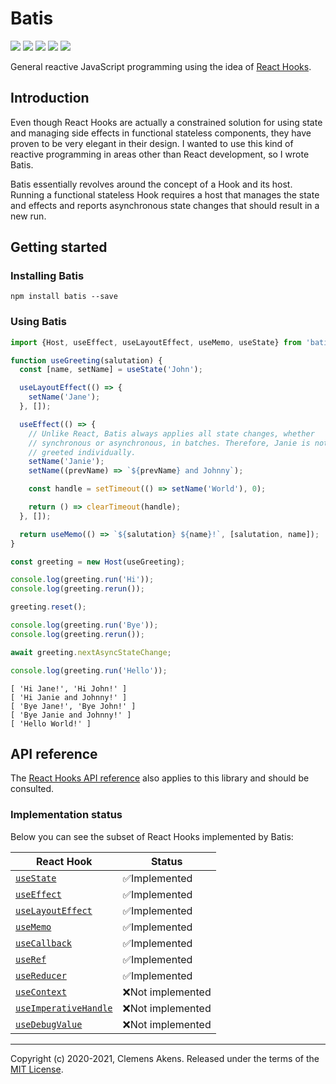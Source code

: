 # Batis

[![][ci-badge]][ci-link] [![][version-badge]][version-link]
[![][license-badge]][license-link] [![][types-badge]][types-link]
[![][size-badge]][size-link]

[ci-badge]: https://github.com/clebert/batis/workflows/CI/badge.svg
[ci-link]: https://github.com/clebert/batis
[version-badge]: https://badgen.net/npm/v/batis
[version-link]: https://www.npmjs.com/package/batis
[license-badge]: https://badgen.net/npm/license/batis
[license-link]: https://github.com/clebert/batis/blob/master/LICENSE
[types-badge]: https://badgen.net/npm/types/batis
[types-link]: https://github.com/clebert/batis
[size-badge]: https://badgen.net/bundlephobia/minzip/batis
[size-link]: https://bundlephobia.com/result?p=batis

General reactive JavaScript programming using the idea of
[React Hooks](https://reactjs.org/docs/hooks-intro.html).

## Introduction

Even though React Hooks are actually a constrained solution for using state and
managing side effects in functional stateless components, they have proven to be
very elegant in their design. I wanted to use this kind of reactive programming
in areas other than React development, so I wrote Batis.

Batis essentially revolves around the concept of a Hook and its host. Running a
functional stateless Hook requires a host that manages the state and effects and
reports asynchronous state changes that should result in a new run.

## Getting started

### Installing Batis

```
npm install batis --save
```

### Using Batis

```js
import {Host, useEffect, useLayoutEffect, useMemo, useState} from 'batis';
```

```js
function useGreeting(salutation) {
  const [name, setName] = useState('John');

  useLayoutEffect(() => {
    setName('Jane');
  }, []);

  useEffect(() => {
    // Unlike React, Batis always applies all state changes, whether
    // synchronous or asynchronous, in batches. Therefore, Janie is not
    // greeted individually.
    setName('Janie');
    setName((prevName) => `${prevName} and Johnny`);

    const handle = setTimeout(() => setName('World'), 0);

    return () => clearTimeout(handle);
  }, []);

  return useMemo(() => `${salutation} ${name}!`, [salutation, name]);
}
```

```js
const greeting = new Host(useGreeting);

console.log(greeting.run('Hi'));
console.log(greeting.rerun());

greeting.reset();

console.log(greeting.run('Bye'));
console.log(greeting.rerun());

await greeting.nextAsyncStateChange;

console.log(greeting.run('Hello'));
```

```
[ 'Hi Jane!', 'Hi John!' ]
[ 'Hi Janie and Johnny!' ]
[ 'Bye Jane!', 'Bye John!' ]
[ 'Bye Janie and Johnny!' ]
[ 'Hello World!' ]
```

## API reference

The [React Hooks API reference](https://reactjs.org/docs/hooks-reference.html)
also applies to this library and should be consulted.

### Implementation status

Below you can see the subset of React Hooks implemented by Batis:

| React Hook                                   | Status            |
| -------------------------------------------- | ----------------- |
| [`useState`][usestate]                       | ✅Implemented     |
| [`useEffect`][useeffect]                     | ✅Implemented     |
| [`useLayoutEffect`][uselayouteffect]         | ✅Implemented     |
| [`useMemo`][usememo]                         | ✅Implemented     |
| [`useCallback`][usecallback]                 | ✅Implemented     |
| [`useRef`][useref]                           | ✅Implemented     |
| [`useReducer`][usereducer]                   | ✅Implemented     |
| [`useContext`][usecontext]                   | ❌Not implemented |
| [`useImperativeHandle`][useimperativehandle] | ❌Not implemented |
| [`useDebugValue`][usedebugvalue]             | ❌Not implemented |

[usestate]: https://reactjs.org/docs/hooks-reference.html#usestate
[useeffect]: https://reactjs.org/docs/hooks-reference.html#useeffect
[uselayouteffect]: https://reactjs.org/docs/hooks-reference.html#uselayouteffect
[usememo]: https://reactjs.org/docs/hooks-reference.html#usememo
[usecallback]: https://reactjs.org/docs/hooks-reference.html#usecallback
[useref]: https://reactjs.org/docs/hooks-reference.html#useref
[usereducer]: https://reactjs.org/docs/hooks-reference.html#usereducer
[usecontext]: https://reactjs.org/docs/hooks-reference.html#usecontext
[useimperativehandle]:
  https://reactjs.org/docs/hooks-reference.html#useimperativehandle
[usedebugvalue]: https://reactjs.org/docs/hooks-reference.html#usedebugvalue

---

Copyright (c) 2020-2021, Clemens Akens. Released under the terms of the
[MIT License](https://github.com/clebert/batis/blob/master/LICENSE).
